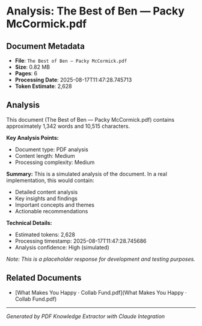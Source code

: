# Analysis: The Best of Ben — Packy McCormick.pdf

## Document Metadata
- **File**: `The Best of Ben — Packy McCormick.pdf`
- **Size**: 0.82 MB
- **Pages**: 6
- **Processing Date**: 2025-08-17T11:47:28.745713
- **Token Estimate**: 2,628

## Analysis

This document (The Best of Ben — Packy McCormick.pdf) contains approximately 1,342 words and 10,515 characters.

**Key Analysis Points:**
- Document type: PDF analysis
- Content length: Medium
- Processing complexity: Medium

**Summary:**
This is a simulated analysis of the document. In a real implementation, this would contain:
- Detailed content analysis
- Key insights and findings
- Important concepts and themes
- Actionable recommendations

**Technical Details:**
- Estimated tokens: 2,628
- Processing timestamp: 2025-08-17T11:47:28.745686
- Analysis confidence: High (simulated)

*Note: This is a placeholder response for development and testing purposes.*

## Related Documents

- [What Makes You Happy · Collab Fund.pdf](What Makes You Happy · Collab Fund.pdf)

---
*Generated by PDF Knowledge Extractor with Claude Integration*